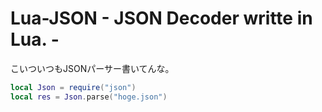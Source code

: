 # Lua-JSON - JSON Decoder writte in Lua. - #

こいついつもJSONパーサー書いてんな。

```lua
local Json = require("json")
local res = Json.parse("hoge.json")
```
